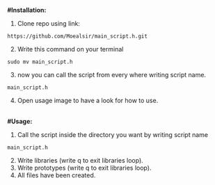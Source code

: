 **#Installation:**

1. Clone repo using link:
~~~
https://github.com/Moealsir/main_script.h.git
~~~

2. Write this command on your terminal
~~~
sudo mv main_script.h
~~~

3. now you can call the script from every where writing script name.
~~~
main_script.h
~~~

4. Open usage image to have a look for how to use.
<br><br>

**#Usage:**
1. Call the script inside the directory you want by writing script name
~~~
main_script.h
~~~

2. Write libraries (write q to exit libraries loop).
3. Write prototypes (write q to exit libraries loop).
4. All files have been created.